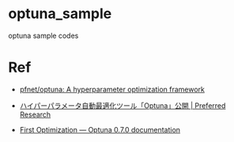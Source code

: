 # optuna_sample
optuna sample codes

# Ref

- [pfnet/optuna: A hyperparameter optimization framework](https://github.com/pfnet/optuna)

- [ハイパーパラメータ自動最適化ツール「Optuna」公開 \| Preferred Research](https://research.preferred.jp/2018/12/optuna-release/)

- [First Optimization — Optuna 0\.7\.0 documentation](https://optuna.readthedocs.io/en/stable/tutorial/first.html)
